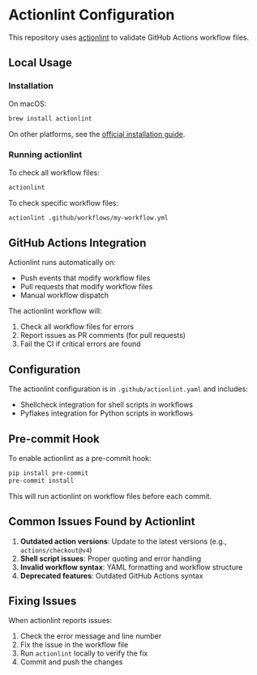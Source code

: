 # Actionlint Configuration

This repository uses [actionlint](https://github.com/rhysd/actionlint) to validate GitHub Actions workflow files.

## Local Usage

### Installation

On macOS:
```bash
brew install actionlint
```

On other platforms, see the [official installation guide](https://github.com/rhysd/actionlint#install).

### Running actionlint

To check all workflow files:
```bash
actionlint
```

To check specific workflow files:
```bash
actionlint .github/workflows/my-workflow.yml
```

## GitHub Actions Integration

Actionlint runs automatically on:
- Push events that modify workflow files
- Pull requests that modify workflow files
- Manual workflow dispatch

The actionlint workflow will:
1. Check all workflow files for errors
2. Report issues as PR comments (for pull requests)
3. Fail the CI if critical errors are found

## Configuration

The actionlint configuration is in `.github/actionlint.yaml` and includes:
- Shellcheck integration for shell scripts in workflows
- Pyflakes integration for Python scripts in workflows

## Pre-commit Hook

To enable actionlint as a pre-commit hook:
```bash
pip install pre-commit
pre-commit install
```

This will run actionlint on workflow files before each commit.

## Common Issues Found by Actionlint

1. **Outdated action versions**: Update to the latest versions (e.g., `actions/checkout@v4`)
2. **Shell script issues**: Proper quoting and error handling
3. **Invalid workflow syntax**: YAML formatting and workflow structure
4. **Deprecated features**: Outdated GitHub Actions syntax

## Fixing Issues

When actionlint reports issues:
1. Check the error message and line number
2. Fix the issue in the workflow file
3. Run `actionlint` locally to verify the fix
4. Commit and push the changes